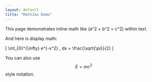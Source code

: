 ```yaml
---
layout: default
title: "MathJax Demo"
---
```


This page demonstrates inline math like \(a^2 + b^2 = c^2\) within text.

And here is display math:

\[
\int_{0}^{\infty} e^{-x^2} \, dx = \frac{\sqrt{\pi}}{2}
\]

You can also use $$E=mc^2$$ style notation.

